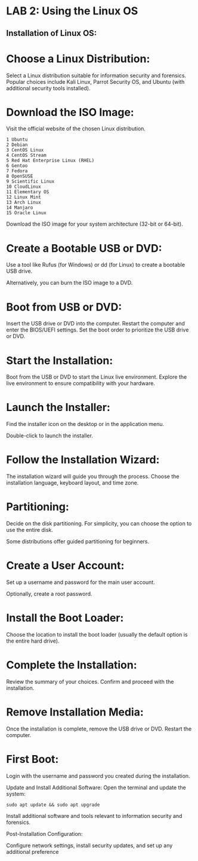 # LAB 2: Using the Linux OS

 <h2> Installation of Linux OS: </h2>

 # Choose a Linux Distribution:
 
Select a Linux distribution suitable for information security and forensics. Popular choices include Kali Linux, Parrot Security OS, and Ubuntu (with additional security tools installed).

# Download the ISO Image:

Visit the official website of the chosen Linux distribution.
```
1 Ubuntu
2 Debian
3 CentOS Linux
4 CentOS Stream
5 Red Hat Enterprise Linux (RHEL)
6 Gentoo
7 Fedora
8 OpenSUSE
9 Scientific Linux
10 CloudLinux
11 Elementary OS
12 Linux Mint
13 Arch Linux
14 Manjaro
15 Oracle Linux 
```

Download the ISO image for your system architecture (32-bit or 64-bit).

# Create a Bootable USB or DVD:

Use a tool like Rufus (for Windows) or dd (for Linux) to create a bootable USB drive.

Alternatively, you can burn the ISO image to a DVD.

# Boot from USB or DVD:

Insert the USB drive or DVD into the computer. Restart the computer and enter the BIOS/UEFI settings. Set the boot order to prioritize the USB drive or DVD.

# Start the Installation:

Boot from the USB or DVD to start the Linux live environment. Explore the live environment to ensure compatibility with your hardware.

# Launch the Installer:
Find the installer icon on the desktop or in the application menu.

Double-click to launch the installer.

# Follow the Installation Wizard:
The installation wizard will guide you through the process.
Choose the installation language, keyboard layout, and time zone.

# Partitioning:

Decide on the disk partitioning. For simplicity, you can choose the option to use the entire disk.

Some distributions offer guided partitioning for beginners.

# Create a User Account:

Set up a username and password for the main user account.

Optionally, create a root password.

# Install the Boot Loader:

Choose the location to install the boot loader (usually the default option is the entire hard drive).

# Complete the Installation:

Review the summary of your choices. Confirm and proceed with the installation.

# Remove Installation Media:

Once the installation is complete, remove the USB drive or DVD. Restart the computer.

# First Boot:

Login with the username and password you created during the installation.

Update and Install Additional Software: Open the terminal and update the system: 

`sudo apt update && sudo apt upgrade`

Install additional software and tools relevant to information security and forensics.

Post-Installation Configuration:

Configure network settings, install security updates, and set up any additional preference

